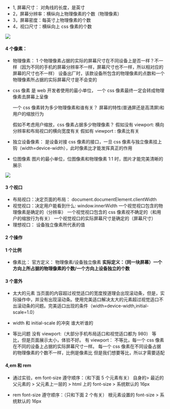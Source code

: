 <!--
 * @Description:
 * @Author: xiao.zhang
 * @Date: 2020-11-04 15:37:17
 * @LastEditors: xiao.zhang
 * @LastEditTime: 2020-11-09 10:59:38
-->

- 1, 屏幕尺寸： 对角线的长度，是英寸
- 2，屏幕分辨率：横纵向上物理像素的个数（物理像素）
- 3，屏幕密度：每英寸上物理像素的个数
- 4，视口尺寸：横纵向上 css 像素的个数

![](https://tva1.sinaimg.cn/large/0081Kckwgy1gkea8dk8imj30nt0n3adl.jpg)

#### 4 个像素：

- 物理像素：
  1 个物理像素占据的实际的屏幕尺寸在不同设备上是否一样？不一样（因为不同的手机的屏幕分辨率不一样，屏幕尺寸也不一样，所以相对应的屏幕的尺寸也不一样）
  设备出厂时，该款设备所包含的物理像素的点数和一个物理像素所占据的实际屏幕尺寸是不会变的
- css 像素
  是 web 开发者使用的最小单位，
  一个 css 像素最终一定会转成物理像素去屏幕上呈像

  一个 css 像素转为多少物理像素和谁有关？
  屏幕的特性(普通屏还是高清屏)和用户的缩放行为

  假如不考虑用户缩放，css 像素占据多少物理像素？
  假如没有 viewport: 横向分辨率和布局视口的横向宽度有关
  假如有 viewport : 像素比有关

- 独立设备像素：
  是设备对接 css 像素的接口，一旦 css 像素与独立像素挂上钩（width=device-width），此时像素比才能发挥真正的作用
- 位图像素
  图片的最小单位，位图像素和物理像素 1:1 时，图片才能完美清晰的展示

![](https://tva1.sinaimg.cn/large/0081Kckwgy1gkeab0w64uj30zk0qogsg.jpg)

#### 3 个视口

- 布局视口：决定页面的布局： document.documentElement.clientWidth
- 视觉视口：决定用户能看到什么: window.innerWidth
  一个视觉视口包含的物理像素是确定的（分辨率）
  一个视觉视口包含的 css 像素视不确定的（和用户的缩放行为有关）
  一个视觉视口的实际屏幕尺寸是确定的（屏幕尺寸）
- 理想视口：
  设备独立像素所代表的值

#### 2 个操作

#### 1 个比例

- 像素比：
  官方定义： 物理像素/设备独立像素
  **实际定义：（同一块屏幕）一个方向上所占据的物理像素的个数/一个方向上设备独立的个数**

#### 3 个意外

- 太大的元素
  当页面的内容超过视觉适口的宽度按道理会出现滚动条，但是，实际操作中，并没有出现滚动条。使用完美适口解决太大的元素超过视觉适口不出滚动条的问题。完美适口出现的条件（width=device-width,initial-scale=1.0）

- width 和 initial-scale 的冲突
  谁大听谁的

- 等比问题
  没有 viewport:（大部分手机布局适口和视觉适口都为 980）
  等比，但是页面展示太小，体验不好。
  有 viewport：
  不等比，每一个 css 像素在不同的设备上占据的实际屏幕尺寸一样。
  每一个 css 像素在不同设备占据的物理像素的个数不一样，比例是像素比
  但是我们想要等比，所以才需要适配

#### 4,em 和 rem

- 通过实验，em font-size 遵守顺序：（和下面 5 个元素有关）
  自身的> 最近的父元素的 > 父元素上一层的 > html 上的 font-size > 系统默认的 16px

- rem font-size 遵守顺序：（只和下面 2 个有关）
  根元素设置的 font-size > 系统默认的 16px
